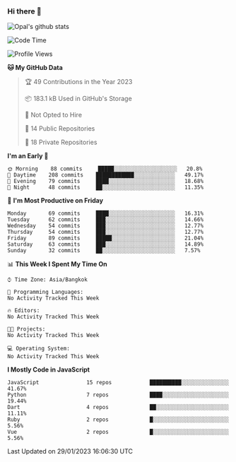 ### Hi there 👋

![Opal's github stats](https://github-readme-stats.vercel.app/api?username=coolkidneversleep&count_private=true&show_icons=true&theme=radical)


<!--START_SECTION:waka-->
![Code Time](http://img.shields.io/badge/Code%20Time-64%20hrs%2038%20mins-blue)

![Profile Views](http://img.shields.io/badge/Profile%20Views-8-blue)

**🐱 My GitHub Data** 

> 🏆 49 Contributions in the Year 2023
 > 
> 📦 183.1 kB Used in GitHub's Storage 
 > 
> 🚫 Not Opted to Hire
 > 
> 📜 14 Public Repositories 
 > 
> 🔑 18 Private Repositories  
 > 
**I'm an Early 🐤** 

```text
🌞 Morning    88 commits     █████░░░░░░░░░░░░░░░░░░░░   20.8% 
🌆 Daytime    208 commits    ████████████░░░░░░░░░░░░░   49.17% 
🌃 Evening    79 commits     ████░░░░░░░░░░░░░░░░░░░░░   18.68% 
🌙 Night      48 commits     ██░░░░░░░░░░░░░░░░░░░░░░░   11.35%

```
📅 **I'm Most Productive on Friday** 

```text
Monday       69 commits     ████░░░░░░░░░░░░░░░░░░░░░   16.31% 
Tuesday      62 commits     ███░░░░░░░░░░░░░░░░░░░░░░   14.66% 
Wednesday    54 commits     ███░░░░░░░░░░░░░░░░░░░░░░   12.77% 
Thursday     54 commits     ███░░░░░░░░░░░░░░░░░░░░░░   12.77% 
Friday       89 commits     █████░░░░░░░░░░░░░░░░░░░░   21.04% 
Saturday     63 commits     ███░░░░░░░░░░░░░░░░░░░░░░   14.89% 
Sunday       32 commits     ██░░░░░░░░░░░░░░░░░░░░░░░   7.57%

```


📊 **This Week I Spent My Time On** 

```text
⌚︎ Time Zone: Asia/Bangkok

💬 Programming Languages: 
No Activity Tracked This Week

🔥 Editors: 
No Activity Tracked This Week

🐱‍💻 Projects: 
No Activity Tracked This Week

💻 Operating System: 
No Activity Tracked This Week

```

**I Mostly Code in JavaScript** 

```text
JavaScript               15 repos            ██████████░░░░░░░░░░░░░░░   41.67% 
Python                   7 repos             ████░░░░░░░░░░░░░░░░░░░░░   19.44% 
Dart                     4 repos             ██░░░░░░░░░░░░░░░░░░░░░░░   11.11% 
Ruby                     2 repos             █░░░░░░░░░░░░░░░░░░░░░░░░   5.56% 
Vue                      2 repos             █░░░░░░░░░░░░░░░░░░░░░░░░   5.56%

```



 Last Updated on 29/01/2023 16:06:30 UTC
<!--END_SECTION:waka-->

